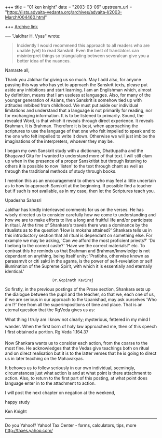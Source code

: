 +++
title = "01 ken knight"
date = "2003-03-06"
upstream_url = "https://lists.advaita-vedanta.org/archives/advaita-l/2003-March/004460.html"

+++
[Archive link](https://lists.advaita-vedanta.org/archives/advaita-l/2003-March/004460.html)

--- "Jaldhar H. Vyas" <jaldhar at BRAINCELLS.COM> wrote:

> Incidently I would recommend this approach to all
> readers who are unable
> (yet) to read Sanskrit.  Even the best of
> translators can misinterpret
> things so triangulating between severalcan give you
> a better idea of the
> nuances.


Namaste all,

Thank you Jaldhar for giving us so much.  May I add
also, for anyone passing this way who has yet to
approach the Sanskrit texts, please put aside any
inhibitions and start learning.
I am an Englishman which, almost by definition, means
that I am useless at languages. Also, for many of the
younger generation of Asians, then Sanskrit is somehow
tied up with attitudes imbibed from childhood.
We must put aside our individual limitations and
understand that a language is not primarily for
reading, nor for exchanging information.
It is to be listened to primarily.
Sound, the revealed Word, is that which it reveals
through direct experience. It reveals Brahman. It is
Brahman.
Therefore it is best, when approaching the scriptures
to use the language of that one who felt impelled to
speak and to the one who felt impelled to write it
down. Otherwise we will just imbibe the imaginations
of the interpreters, whoever they may be.

I began my own Sanskrit study with a dictionary,
Dhattupatha and the Bhagavad Gita for I wanted to
understand more of that text. I will still clam up
when in the presence of a proper Sanskritist but
through listening to others it is possible to now
'listen' to the text through chant as well as through
the traditional methods of study through books.

I mention this as an encouragement to others who may
feel a little uncertain as to how to approach Sanskrit
at the beginning.  If possible find a teacher but if
such is not available, as in my case, then let the
Scriptures teach you.


Upadesha Sahasri

Jaldhar has kindly interleaved comments for us on the
verses. He has wisely directed us to consider
carefully how we come to understanding and how we are
to make efforts to live a long and fruitful life
and/or participate in ritual.
At the time of Shankara's travels there was a
dominance by the ritualists as to the question 'How is
moksha attained?'
Shankara tells us in this introductory section that
all ritual is dependant on something else. For example
we may be asking, 'Can we afford the most proficient
priests?' 'Do I belong to the correct caste?' 'Have we
the correct materials?' etc.
To contrast this he reminds us that Brahman and
Brahman/knowledge is not dependant on anything, being
Itself unity:
'Pratibha, otherwise known as parasamvit or citi sakti
in the agama, is the power of self-revelation or self
illumination of the Supreme Spirit, with which it is
essentially and eternally identical.'

                          Dr.Gopinath Kaviraj

So firstly, in the previous postings of the Prose
section, Shankara sets up the dialogue between the
pupil and the teacher, so that we, each one of us, if
we are serious in our approach to the Upanishad, may
ask ourselves 'Who am I?' free from all the
superimpositions of time and place. That is an eternal
question that the RgVeda gives us as:

What thing I truly am I know not clearly; mysterious,
fettered in my mind I wander.  When the first born of
holy law approached me, then of this speech I first
obtained a portion.
Rg Veda 1.164.37

Now Shankara wants us to consider each action, from
the coarse to the most fine. He acknowledges that the
Vedas give teachings both on ritual and on direct
realisation but it is to the latter verses that he is
going to direct us in later teaching on the
Mahavakyas.

It behoves us to follow seriously in our own
individual, seemingly, circumstances just what action
is and at what point is there attachment to action.
Also, to return to the first part of this posting, at
what point does language enter in to the attachment to
action.


I will post the next chapter on negation at the
weekend,

happy study


Ken Knight

__________________________________________________
Do you Yahoo!?
Yahoo! Tax Center - forms, calculators, tips, more
http://taxes.yahoo.com/

